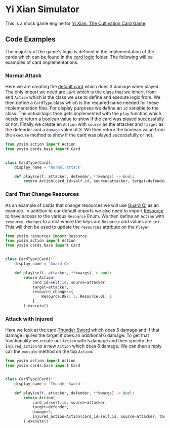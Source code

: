 Yi Xian Simulator
===================

This is a mock game engine for [Yi Xian: The Cultivation Card Game](https://store.steampowered.com/app/1948800/Yi_Xian_The_Cultivation_Card_Game/).


Code Examples
----------------

The majority of the game's logic is defined in the implementation of the cards which can be found in the [card logic](yxsim/cards/logic) folder.
The following will be examples of card implementations.

### Normal Attack

Here we are creating the [default card](yxsim/cards/logic/normal_attack.py) which does 3 damage when played.
The only import we need are `Card` which is the class that we inherit from and `Action` which is the class we use to define and execute logic from.
We then define a `CardType` class which is the required name needed for these implementation files.
For display purposes we define an `id` variable to the class.
The actual logic then gets implemented with the `play` function which needs to return a boolean value to show if the card was played successfully or not.
Finally we create an `Action` with `source` as the attacker and `target` as the defender and a `damage` value of 3.
We then return the boolean value from the `execute` method to show if the card was played successfully or not.

```python
from yxsim.action import Action
from yxsim.cards.base import Card


class CardType(Card):
    display_name = 'Normal Attack'

    def play(self, attacker, defender, **kwargs) -> bool:
        return Action(card_id=self.id, source=attacker, target=defender, damage=3).execute()
```

### Card That Change Resources

As an example of cards that change resources we will use [Guard Qi](yxsim/cards/logic/guard_qi.py) as an example.
In addition to our default imports we also need to import [Resource](yxsim/resources.py) to have access to the various `Resource` Enum.
We then define an `Action` with `resource_changes` to a dict where the keys are `Resource` and values are `int`.
This will then be used to update the `resources` attribute on the `Player`.

```python
from yxsim.resources import Resource
from yxsim.action import Action
from yxsim.cards.base import Card


class CardType(Card):
    display_name = 'Guard Qi'

    def play(self, attacker, **kwargs) -> bool:
        return Action(
            card_id=self.id, source=attacker,
            target=attacker,
            resource_changes={
                Resource.DEF: 5, Resource.QI: 1
            }
        ).execute()
```

### Attack with Injured

Here we look at the card [Thunder Sword](yxsim/cards/logic/thunder_sword.py) which does 5 damage and if that damage injures the target it does an additional 6 damage.
To get that functionality we create our `Action` with 5 damage and then specify the `injured_action` to a new `Action` which does 6 damage.
We can then simply call the `execute` method on the top `Action`.

```python
from yxsim.action import Action
from yxsim.cards.base import Card


class CardType(Card):
    display_name = 'Thunder Sword'

    def play(self, attacker, defender, **kwargs) -> bool:
        return Action(
            card_id=self.id, source=attacker,
            target=defender,
            damage=5,
            injured_action=Action(card_id=self.id, source=attacker, target=defender, damage=6)
        ).execute()
```